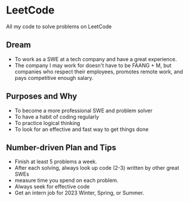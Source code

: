 # LeetCode
All my code to solve problems on LeetCode 

## Dream 
- To work as a SWE at a tech company and have a great experience. 
- The company I may work for doesn't have to be FAANG + M, but companies who respect their employees, promotes remote work, and pays competitive enough salary. 

## Purposes and Why
- To become a more professional SWE and problem solver
- To have a habit of coding regularly
- To practice logical thinking 
- To look for an effective and fast way to get things done

## Number-driven Plan and Tips
- Finish at least 5 problems a week. 
- After each solving, always look up code (2-3) written by other great SWEs
- measure time you spend on each problem. 
- Always seek for effective code
- Get an intern job for 2023 Winter, Spring, or Summer. 


